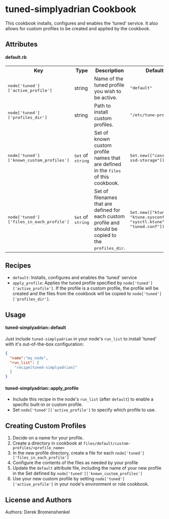 tuned-simplyadrian Cookbook
======================
This cookbook installs, configures and enables the 'tuned' service.  It also allows for custom profiles to be created and applied by the cookbook.

Attributes
----------

#### default.rb
<table>
  <tr>
    <th>Key</th>
    <th>Type</th>
    <th>Description</th>
    <th>Default</th>
  </tr>
  <tr>
    <td><tt>node['tuned']['active_profile']</tt></td>
    <td>string</td>
    <td>Name of the tuned profile you wish to be active.</td>
    <td><tt>"default"</tt></td>
  </tr>
  <tr>
    <td><tt>node['tuned']['profiles_dir']</tt></td>
    <td>string</td>
    <td>Path to install custom profiles.</td>
    <td><tt>"/etc/tune-profiles"</tt></td>
  </tr>
  <tr>
    <td><tt>node['tuned']['known_custom_profiles']</tt></td>
    <td><tt>Set</tt> of <tt>string</tt></td>
    <td>Set of known custom profile names that are defined in the <tt>files</tt> of this cookbook.</td>
    <td><tt>Set.new(["cassandra-ssd-storage"])</tt></td>
  </tr>
  <tr>
    <td><tt>node['tuned']['files_in_each_profile']</tt></td>
    <td><tt>Set</tt> of <tt>string</tt></td>
    <td>Set of filenames that are defined for each custom profile and should be copied to the <tt>profiles_dir</tt>.</td>
    <td><tt>Set.new(["ktune.sh", "ktune.sysconfig", "sysctl.ktune", "tuned.conf"])</tt></td>
  </tr>
</table>

Recipes
-------

* `default`: Installs, configures and enables the 'tuned' service
* `apply_profile`: Applies the tuned profile specified by `node['tuned']['active_profile']`. If the profile is a custom profile, the profile will be created and the files from the cookbook will be copied to `node['tuned']['profiles_dir']`.

Usage
-----
#### tuned-simplyadrian::default

Just include `tuned-simplyadrian` in your node's `run_list` to install 'tuned' with it's out-of-the-box configuration:

```json
{
  "name":"my_node",
  "run_list": [
    "recipe[tuned-simplyadrian]"
  ]
}
```

#### tuned-simplyadrian::apply_profile

- Include this recipe in the node's `run_list` (after `default`) to enable a specific built-in or custom profile.
- Set `node['tuned']['active_profile']` to specify which profile to use.

Creating Custom Profiles
------------

1. Decide on a name for your profile.
2. Create a directory in cookbook at `files/default/custom-profiles/<profile_name>`
3. In the new profile directory, create a file for each `node['tuned']['files_in_each_profile']`
4. Configure the contents of the files as needed by your profile
5. Update the `default` attribute file, including the name of your new profile in the Set defined by `node['tuned']['known_custom_profiles']`
6. Use your new custom profile by setting `node['tuned']['active_profile']` in your node's environment or role cookbook.

License and Authors
-------------------
Authors: Derek Bromenshenkel
